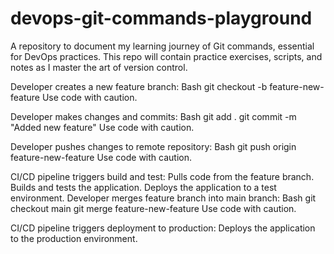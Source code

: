 # devops-git-commands-playground
A repository to document my learning journey of Git commands, essential for DevOps practices. This repo will contain practice exercises, scripts, and notes as I master the art of version control.


Developer creates a new feature branch:
Bash
git checkout -b feature-new-feature
Use code with caution.

Developer makes changes and commits:
Bash
git add .
git commit -m "Added new feature"
Use code with caution.

Developer pushes changes to remote repository:
Bash
git push origin feature-new-feature
Use code with caution.

CI/CD pipeline triggers build and test:
Pulls code from the feature branch.
Builds and tests the application.
Deploys the application to a test environment.
Developer merges feature branch into main branch:
Bash
git checkout main
git merge feature-new-feature
Use code with caution.

CI/CD pipeline triggers deployment to production:
Deploys the application to the production environment.
